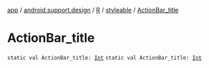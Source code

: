 [app](../../../index.md) / [android.support.design](../../index.md) / [R](../index.md) / [styleable](index.md) / [ActionBar_title](./-action-bar_title.md)

# ActionBar_title

`static val ActionBar_title: `[`Int`](https://kotlinlang.org/api/latest/jvm/stdlib/kotlin/-int/index.html)
`static val ActionBar_title: `[`Int`](https://kotlinlang.org/api/latest/jvm/stdlib/kotlin/-int/index.html)